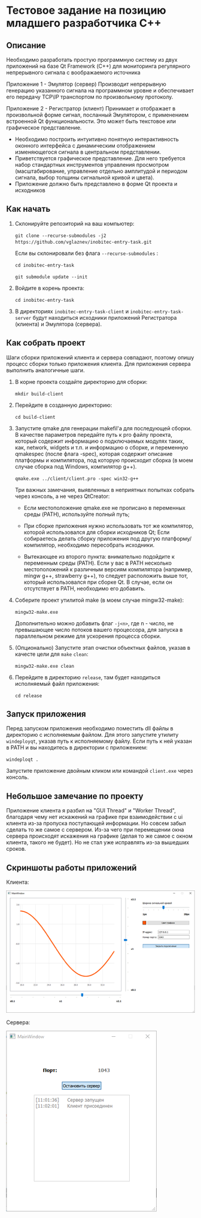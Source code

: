 # Тестовое задание на позицию младшего разработчика С++

## Описание


Необходимо разработать простую программную систему из двух
приложений на базе Qt Framework (С++) для мониторинга регулярного
непрерывного сигнала с воображаемого источника


Приложение 1 - Эмулятор (сервер)
Производит непрерывную генерацию указанного сигнала на программном
уровне и обеспечивает его передачу TCP\IP транспортом по произвольному
протоколу.


Приложение 2 - Регистратор (клиент)
Принимает и отображает в произвольной форме сигнал, посланный
Эмулятором, с применением встроенной Qt функциональности.
Это может быть текстовое или графическое представление.
- Необходимо построить интуитивно понятную интерактивность оконного
интерфейса с динамическим отображением изменяющегося сигнала в
центральном представлении.
- Приветствуется графическое представление. Для него требуется набор
стандартных инструментов управления просмотром (масштабирование, управление
отдельно амплитудой и периодом сигнала, выбор толщины сигнальной кривой и
цвета).
- Приложение должно быть представлено в форме Qt проекта и исходников


## Как начать


1. Склонируйте репозиторий на ваш компьютер:

    `git clone --recurse-submodules -j2 https://github.com/vglaznev/inobitec-entry-task.git`

    Если вы склонировали без флага `--recurse-submodules` :

    `cd inobitec-entry-task`

    `git submodule update --init`

2.  Войдите в корень проекта:

    `cd inobitec-entry-task`

3. В директориях `inobitec-entry-task-client` и `inobitec-entry-task-server` будут находиться исходники приложений Регистратора (клиента) и Эмулятора (сервера).

## Как собрать проект

Шаги сборки приложений клиента и сервера совпадают, поэтому опишу процесс сборки только приложения клиента. Для приложения сервера выполнить аналогичные шаги.

1.  В корне проекта создайте директорию для сборки:

    `mkdir build-client`

2. Перейдите в созданную директорию:

    `cd build-client`

3. Запустите qmake для генерации makefil'а для последующей сборки. В качестве параметров передайте путь к pro файлу проекта, который содержит информацию о подключаемых модулях таких, как, network, widgets и т.п. и информацию о сборке, и переменную qmakespec (после флага -spec), которая содержит описание платформы и компилятора, под которую происходит сборка (в моем случае сборка под Windows, компилятор g++).

    `qmake.exe ../client/client.pro -spec win32-g++`

    Три важных замечания, выявленных в неприятных попытках собрать через консоль, а не через  QtCreator:

    * Если местоположение qmake.exe не прописано в переменных среды (PATH), используйте полный путь;

    * При сборке приложения нужно использовать тот же компилятор, которой использовался для сборки исходников Qt; Если собираетесь делать сборку приложения под другую платформу/компилятор, необходимо пересобрать исходники.

    * Вытекающее из второго пункта: внимательно подойдите к переменным среды (PATH). Если у вас в PATH несколько местоположений к различным версиям компилятора (например, mingw g++, strawberry g++), то следует расположить выше тот, который использовался при сборке Qt. В случае, если он отсутствует в PATH, необходимо его добавить.


4. Соберите проект утилитой make (в моем случае mingw32-make):

    `mingw32-make.exe`

    Дополнительно можно добавить флаг `-j<n>`, где n - число, не превышающее число потоков вашего процессора, для запуска в параллельном режиме для ускорения процесса сборки.

5. (Опционально) Запустите этап очистки объектных файлов, указав в качесте цели для `make` `clean`:

    `mingw32-make.exe clean`

6. Перейдите в директорию `release`, там будет находиться исполняемый файл приложения:

    `cd release`

## Запуск приложения

Перед запуском приложения необходимо поместить dll файлы в директорию с исполняемым файлом. Для этого запустите утилиту `windeployqt`, указав путь к исполняемому файлу. Если путь к ней указан в PATH и вы находитесь в директории с приложением:

` windeploqt . `

Запустите приложение двойным кликом или командой `client.exe` через консоль.

## Небольшое замечание по проекту

Приложение клиента я разбил на "GUI Thread" и "Worker Thread", благодаря чему нет искажений на графике при взаимодействии с ui клиента из-за пропуска поступающей информации. Но совсем забыл сделать то же самое с сервером. Из-за чего при перемещении окна сервера происходят искажения на графике (делая то же самое с окном клиента, такого не будет). Но не стал уже исправлять из-за вышедших сроков. 

## Скриншоты работы приложений

Клиента:

![alt text](img/client.png?raw=true)

Сервера:

![alt text](img/server.png?raw=true)
